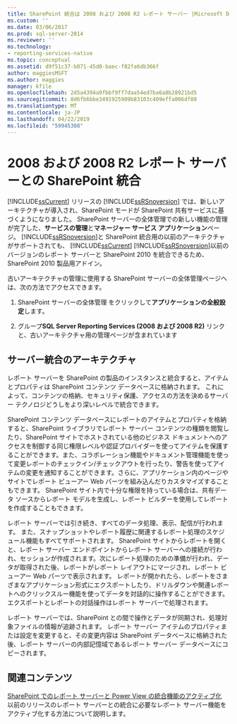 ```yaml
---
title: SharePoint 統合は 2008 および 2008 R2 レポート サーバー |Microsoft Docs
ms.custom: ''
ms.date: 03/06/2017
ms.prod: sql-server-2014
ms.reviewer: ''
ms.technology:
- reporting-services-native
ms.topic: conceptual
ms.assetid: d9f51c37-b071-45d0-baec-f82fa6db366f
author: maggiesMSFT
ms.author: maggies
manager: kfile
ms.openlocfilehash: 2d5a4394a9fbbf9ff7daa54ed7ba6a8b28921bd5
ms.sourcegitcommit: 8d6fb6bbe3491925909b83103c409effa006df88
ms.translationtype: MT
ms.contentlocale: ja-JP
ms.lasthandoff: 04/22/2019
ms.locfileid: "59945308"
---
```

# <a name="sharepoint-integration-with-2008-and-2008-r2--report-servers"></a>2008 および 2008 R2 レポート サーバーとの SharePoint 統合
  [!INCLUDE[ssCurrent](../includes/sscurrent-md.md)] リリースの [!INCLUDE[ssRSnoversion](../includes/ssrsnoversion-md.md)] では、新しいアーキテクチャが導入され、SharePoint モードが SharePoint 共有サービスに基づくようになりました。 SharePoint サーバーの全体管理での新しい機能の管理が完了した、**サービスの管理**と**マネージャー サービス アプリケーション**ページ。 [!INCLUDE[ssRSnoversion](../includes/ssrsnoversion-md.md)]と SharePoint 統合用の以前のアーキテクチャがサポートされても、 [!INCLUDE[ssCurrent](../includes/sscurrent-md.md)] [!INCLUDE[ssRSnoversion](../includes/ssrsnoversion-md.md)]以前のバージョンのレポート サーバーと SharePoint 2010 を統合できるため、SharePoint 2010 製品用アドイン。  
  
 古いアーキテクチャの管理に使用する SharePoint サーバーの全体管理ページへは、次の方法でアクセスできます。  
  
1.  SharePoint サーバーの全体管理 をクリックして**アプリケーションの全般設定**します。  
  
2.  グループ**SQL Server Reporting Services (2008 および 2008 R2)** リンクと、古いアーキテクチャ用の管理ページが含まれています  
  
## <a name="server-integration-architecture"></a>サーバー統合のアーキテクチャ  
 レポート サーバーを SharePoint の製品のインスタンスと統合すると、アイテムとプロパティは SharePoint コンテンツ データベースに格納されます。 これによって、コンテンツの格納、セキュリティ保護、アクセスの方法を決めるサーバー テクノロジどうしをより深いレベルで統合できます。  
  
 SharePoint コンテンツ データベースにレポートのアイテムとプロパティを格納すると、SharePoint ライブラリでレポート サーバー コンテンツの種類を閲覧したり、SharePoint サイトでホストされている他のビジネス ドキュメントへのアクセスを制御する同じ権限レベルや認証プロバイダーを使ってアイテムを保護することができます。また、コラボレーション機能やドキュメント管理機能を使って変更レポートのチェックイン/チェックアウトを行ったり、警告を使ってアイテムの変更を通知することができます。さらに、アプリケーション内のページやサイトでレポート ビューアー Web パーツを組み込んだりカスタマイズすることもできます。 SharePoint サイト内で十分な権限を持っている場合は、共有データ ソースからレポート モデルを生成し、レポート ビルダーを使用してレポートを作成することもできます。  
  
 レポート サーバーでは引き続き、すべてのデータ処理、表示、配信が行われます。 また、スナップショットやレポート履歴に関連するレポート処理のスケジュール機能もすべてサポートされます。 SharePoint サイトからレポートを開くと、レポート サーバー エンドポイントからレポート サーバーへの接続が行われ、セッションが作成されます。次にレポート処理のための準備が行われ、データが取得された後、レポートがレポート レイアウトにマージされ、レポート ビューアー Web パーツで表示されます。 レポートが開かれたら、レポートをさまざまなアプリケーション形式にエクスポートしたり、ドリルダウンや関連レポートへのクリックスルー機能を使ってデータを対話的に操作することができます。 エクスポートとレポートの対話操作はレポート サーバーで処理されます。  
  
 レポート サーバーでは、SharePoint との間で操作とデータが同期され、処理対象ファイルの情報が追跡されます。 レポート サーバー アイテムのプロパティまたは設定を変更すると、その変更内容は SharePoint データベースに格納された後、レポート サーバーの内部記憶域であるレポート サーバー データベースにコピーされます。  
  
## <a name="related-content"></a>関連コンテンツ  
 [SharePoint でのレポート サーバーと Power View の統合機能のアクティブ化](activate-the-report-server-and-power-view-integration-features-in-sharepoint.md)  
 以前のリリースのレポート サーバーとの統合に必要なレポート サーバー機能をアクティブ化する方法について説明します。  
  
  
